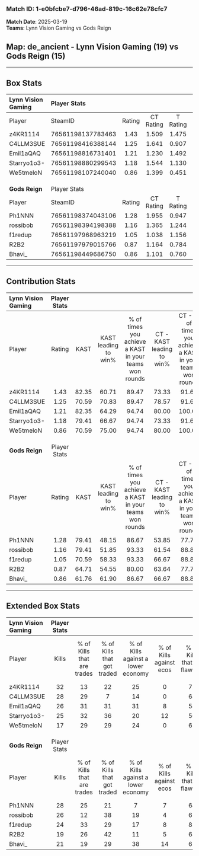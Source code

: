 ### Match ID: 1-e0bfcbe7-d796-46ad-819c-16c62e78cfc7  
**Match Date**: 2025-03-19  
**Teams**: Lynn Vision Gaming vs Gods Reign  

## **Map**: de_ancient - Lynn Vision Gaming (19) vs Gods Reign (15)  
---  

## Box Stats  

| **Lynn Vision Gaming** | Player Stats      |        |           |          |       |      |       |         |        |      |     |
| :- | :- | :-: | :-: | :-: | :-: | :-: | :-: | :-: | :-: | :-: | :-: |
| Player                 | SteamID           | Rating | CT Rating | T Rating | KAST  | ADR  | Kills | Assists | Deaths | K/D  | HS% |
| z4KR1114               | 76561198137783463 |  1.43  |   1.509   |  1.475   | 82.35 | 86.0 |  32   |    8    |   22   | 1.45 | 28  |
| C4LLM3SUE              | 76561198416388144 |  1.25  |   1.641   |  0.907   | 70.59 | 79.7 |  28   |    6    |   20   | 1.40 | 67  |
| Emil1aQAQ              | 76561198816731401 |  1.21  |   1.230   |  1.492   | 82.35 | 77.4 |  26   |   11    |   25   | 1.04 | 69  |
| Starryo1o3-            | 76561198880299543 |  1.18  |   1.544   |  1.130   | 79.41 | 89.9 |  25   |   14    |   27   | 0.93 | 68  |
| We5tmeloN              | 76561198107240040 |  0.86  |   1.399   |  0.451   | 70.59 | 58.6 |  17   |   12    |   24   | 0.71 | 58  |
|                        |                   |        |           |          |       |      |       |         |        |      |     |
|                        |                   |        |           |          |       |      |       |         |        |      |     |
|                        |                   |        |           |          |       |      |       |         |        |      |     |
| **Gods Reign**         | Player Stats      |        |           |          |       |      |       |         |        |      |     |
| Player                 | SteamID           | Rating | CT Rating | T Rating | KAST  | ADR  | Kills | Assists | Deaths | K/D  | HS% |
| Ph1NNN                 | 76561198374043106 |  1.28  |   1.955   |  0.947   | 79.41 | 97.4 |  28   |   13    |   27   | 1.04 | 53  |
| rossibob               | 76561198394198388 |  1.16  |   1.365   |  1.244   | 79.41 | 72.5 |  26   |    5    |   25   | 1.04 | 46  |
| f1redup                | 76561197968963219 |  1.05  |   1.038   |  1.156   | 70.59 | 67.0 |  24   |    4    |   23   | 1.04 | 41  |
| R2B2                   | 76561197979015766 |  0.87  |   1.164   |  0.784   | 64.71 | 64.4 |  19   |    7    |   24   | 0.79 | 68  |
| Bhavi_                 | 76561198449686750 |  0.86  |   1.101   |  0.760   | 61.76 | 76.9 |  21   |    8    |   29   | 0.72 | 76  |
---  

## Contribution Stats  

| **Lynn Vision Gaming** | Player Stats |       |                      |                                                        |                           |                                                             |                          |                                                            |
| :- | :-: | :-: | :-: | :-: | :-: | :-: | :-: | :-: |
| Player                 |    Rating    | KAST  | KAST leading to win% | % of times you achieve a KAST in your teams won rounds | CT - KAST leading to win% | CT - % of times you achieve a KAST in your teams won rounds | T - KAST leading to win% | T - % of times you achieve a KAST in your teams won rounds |
| z4KR1114               |     1.43     | 82.35 |        60.71         |                         89.47                          |           73.33           |                            91.67                            |          46.15           |                           85.71                            |
| C4LLM3SUE              |     1.25     | 70.59 |        70.83         |                         89.47                          |           78.57           |                            91.67                            |          60.00           |                           85.71                            |
| Emil1aQAQ              |     1.21     | 82.35 |        64.29         |                         94.74                          |           80.00           |                           100.00                            |          46.15           |                           85.71                            |
| Starryo1o3-            |     1.18     | 79.41 |        66.67         |                         94.74                          |           73.33           |                            91.67                            |          58.33           |                           100.00                           |
| We5tmeloN              |     0.86     | 70.59 |        75.00         |                         94.74                          |           80.00           |                           100.00                            |          66.67           |                           85.71                            |
|                        |              |       |                      |                                                        |                           |                                                             |                          |                                                            |
|                        |              |       |                      |                                                        |                           |                                                             |                          |                                                            |
|                        |              |       |                      |                                                        |                           |                                                             |                          |                                                            |
| **Gods Reign**         | Player Stats |       |                      |                                                        |                           |                                                             |                          |                                                            |
| Player                 |    Rating    | KAST  | KAST leading to win% | % of times you achieve a KAST in your teams won rounds | CT - KAST leading to win% | CT - % of times you achieve a KAST in your teams won rounds | T - KAST leading to win% | T - % of times you achieve a KAST in your teams won rounds |
| Ph1NNN                 |     1.28     | 79.41 |        48.15         |                         86.67                          |           53.85           |                            77.78                            |          42.86           |                           100.00                           |
| rossibob               |     1.16     | 79.41 |        51.85         |                         93.33                          |           61.54           |                            88.89                            |          42.86           |                           100.00                           |
| f1redup                |     1.05     | 70.59 |        58.33         |                         93.33                          |           66.67           |                            88.89                            |          50.00           |                           100.00                           |
| R2B2                   |     0.87     | 64.71 |        54.55         |                         80.00                          |           63.64           |                            77.78                            |          45.45           |                           83.33                            |
| Bhavi_                 |     0.86     | 61.76 |        61.90         |                         86.67                          |           66.67           |                            88.89                            |          55.56           |                           83.33                            |
---  

## Extended Box Stats  

| **Lynn Vision Gaming** | Player Stats |                            |                            |                                    |                         |                              |                                 |        |                             |                                     |                          |                               |                            |
| :- | :-: | :-: | :-: | :-: | :-: | :-: | :-: | :-: | :-: | :-: | :-: | :-: | :-: |
| Player                 |    Kills     | % of Kills that are trades | % of Kills that got traded | % of Kills against a lower economy | % of Kills against ecos | % of Kills that are flawless | % of Kills that are close duels | Deaths | % of Deaths that get traded | % of Deaths against a lower economy | % of Deaths against ecos | % of Deaths that are flawless | % of Deaths that are close |
| z4KR1114               |      32      |             13             |             22             |                 25                 |            0            |              72              |                3                |   22   |             23              |                 18                  |            0             |              77               |             5              |
| C4LLM3SUE              |      28      |             29             |             7              |                 14                 |            0            |              68              |                7                |   20   |             20              |                 20                  |            0             |              80               |             0              |
| Emil1aQAQ              |      26      |             31             |             31             |                 31                 |            8            |              54              |               19                |   25   |             44              |                 24                  |            4             |              80               |             4              |
| Starryo1o3-            |      25      |             32             |             36             |                 20                 |           12            |              56              |                0                |   27   |             37              |                 11                  |            0             |              56               |             4              |
| We5tmeloN              |      17      |             29             |             29             |                 24                 |            0            |              65              |                0                |   24   |             29              |                 13                  |            0             |              75               |             8              |
|                        |              |                            |                            |                                    |                         |                              |                                 |        |                             |                                     |                          |                               |                            |
|                        |              |                            |                            |                                    |                         |                              |                                 |        |                             |                                     |                          |                               |                            |
|                        |              |                            |                            |                                    |                         |                              |                                 |        |                             |                                     |                          |                               |                            |
| **Gods Reign**         | Player Stats |                            |                            |                                    |                         |                              |                                 |        |                             |                                     |                          |                               |                            |
| Player                 |    Kills     | % of Kills that are trades | % of Kills that got traded | % of Kills against a lower economy | % of Kills against ecos | % of Kills that are flawless | % of Kills that are close duels | Deaths | % of Deaths that get traded | % of Deaths against a lower economy | % of Deaths against ecos | % of Deaths that are flawless | % of Deaths that are close |
| Ph1NNN                 |      28      |             25             |             21             |                 7                  |            7            |              64              |                7                |   27   |             33              |                 11                  |            0             |              41               |             7              |
| rossibob               |      26      |             12             |             38             |                 19                 |            4            |              65              |                8                |   25   |             36              |                 16                  |            4             |              64               |             8              |
| f1redup                |      24      |             33             |             29             |                 17                 |            8            |              83              |                0                |   23   |             17              |                 13                  |            4             |              87               |             4              |
| R2B2                   |      19      |             26             |             42             |                 11                 |            5            |              68              |                5                |   24   |             25              |                  8                  |            0             |              75               |             0              |
| Bhavi_                 |      21      |             19             |             29             |                 38                 |           14            |              62              |                0                |   29   |             10              |                 10                  |            3             |              59               |             10             |
